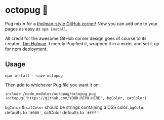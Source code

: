# octopug :dog:
Pug mixin for a [tholman-style GitHub corner](http://tholman.com/github-corners/)! Now you can add one to your pages as easy as `npm install`.

All credit for the awesome GitHub corner design goes of course to its creator, [Tim Holman](https://github.com/tholman). I merely Pugified it, wrapped it in a mixin, and set it up for npm deployment.

## Usage
```
npm install --save octopug
```
Then add to whichever Pug file you want it on:

```
include /node_modules/octopug/octopug.pug
+octopug('https://github.com/YOUR-REPO-HERE', bgColor, catColor)
```

`bgColor` & `catColor` should be strings containing a CSS color.
`bgColor` defaults to `'#000'`, catColor defaults to `'#fff'`.
